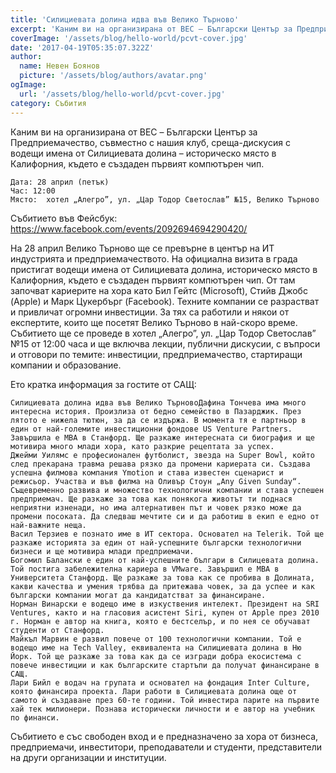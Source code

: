 ```yaml
---
title: 'Силициевата долина идва във Велико Търново'
excerpt: 'Каним ви на организирана от BEC – Български Център за Предприемачество, съвместно с нашия клуб, среща-дискусия с водещи имена от Силициевата долина – историческо място в Калифорния, където е създаден първият компютърен чип.'
coverImage: '/assets/blog/hello-world/pcvt-cover.jpg'
date: '2017-04-19T05:35:07.322Z'
author:
  name: Невен Боянов
  picture: '/assets/blog/authors/avatar.png'
ogImage:
  url: '/assets/blog/hello-world/pcvt-cover.jpg'
category: Събития
---
```


Каним ви на организирана от BEC – Български Център за Предприемачество, съвместно с нашия клуб, среща-дискусия с водещи имена от Силициевата долина – историческо място в Калифорния, където е създаден първият компютърен чип.

    Дата: 28 април (петък)
    Час: 12:00
    Място:  хотел „Алегро”, ул. „Цар Тодор Светослав” №15, Велико Търново

Събитието във Фейсбук: https://www.facebook.com/events/2092694694290420/

На 28 април Велико Търново ще се превърне в център на ИТ индустрията и предприемачеството. На официална визита в града пристигат водещи имена от Силициевата долина, историческо място в Калифорния, където е създаден първият компютърен чип. От там започват кариерите на хора като Бил Гейтс (Microsoft), Стийв Джобс (Apple) и Марк Цукербърг (Facebook). Техните компании се разрастват и привличат огромни инвестиции. За тях са работили и някои от експертите, които ще посетят Велико Търново в най-скоро време. Събитието ще се проведе в хотел „Алегро”, ул. „Цар Тодор Светослав” №15 от 12:00 часа и ще включва лекции, публични дискусии, с въпроси и отговори по темите: инвестиции, предприемачество, стартиращи компании и образование.

Ето кратка информация за гостите от САЩ:

    Силициевата долина идва във Велико ТърновоДафина Тончева има много интересна история. Произлиза от бедно семейство в Пазарджик. През лятото е нижела тютюн, за да се издържа. В момента тя е партньор в един от най-големите инвестиционни фондове US Venture Partners. Завършила е MBA в Станфорд. Ще разкаже интересната си биография и ще мотивира много млади хора, като разкрие рецептата за успех.
    Джейми Уилямс е професионален футболист, звезда на Super Bowl, който след прекарана травма решава рязко да промени кариерата си. Създава успешна филмова компания Ymotion и става известен сценарист и режисьор. Участва и във филма на Оливър Стоун „Any Given Sunday“. Същевременно развива и множество технологични компании и става успешен предприемач. Ще разкаже за това как понякога животът ти поднася неприятни изненади, но има алтернативен път и човек рязко може да промени посоката. Да следваш мечтите си и да работиш в екип е едно от най-важните неща.
    Васил Терзиев е познато име в ИТ сектора. Основател на Telerik. Той ще разкаже историята за един от най-успешните български технологични бизнеси и ще мотивира млади предприемачи.
    Богомил Балански е един от най-успешните българи в Силицевата долина. Той постига забележителна кариера в VMware. Завършил е MBA в Университета Станфорд. Ще разкаже за това как се пробива в Долината, какви качества и умения трябва да притежава човек, за да успее и как български компании могат да кандидатстват за финансиране.
    Норман Винарски e водещо име в изкуствения интелект. Президент на SRI Ventures, както и на гласовия асистент Siri, купен от Apple през 2010 г. Норман е автор на книга, която е бестселър, и по нея се обучават студенти от Станфорд.
    Майкъл Марвин е развил повече от 100 технологични компании. Той е водещо име на Tech Valley, еквивалента на Силициевата долина в Ню Йорк. Той ще разкаже за това как да се изгради добра екосистема с повече инвестиции и как българските стартъпи да получат финансиране в САЩ.
    Лари Бийл е водач на групата и основател на фондация Inter Culture, която финансира проекта. Лари работи в Силициевата долина още от самото ѝ създаване през 60-те години. Той инвестира парите на първите хай тек милионери. Познава исторически личности и е автор на учебник по финанси.

Събитието е със свободен вход и е предназначено за хора от бизнеса, предприемачи, инвеститори, преподаватели и студенти, представители на други организации и институции.
